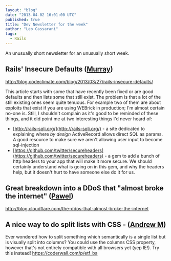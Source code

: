 ```yaml
---
layout: "blog"
date: "2013-04-02 16:01:00 UTC"
published: true
title: "Dev Newsletter for the week"
author: "Leo Cassarani"
tags:
  - Rails
---
```


An unusually short newsletter for an unusually short week.

## Rails' Insecure Defaults ([Murray](http://www.unboxedconsulting.com/people/murray-steele))

http://blog.codeclimate.com/blog/2013/03/27/rails-insecure-defaults/

This article starts with some that have recently been fixed or are good defaults and then lists some that still exist.  The problem is that a lot of the still existing ones seem quite tenuous.   For example two of them are about exploits that exist if you are using WEBrick in production; I'm almost certain no-one is.  Still, I shouldn't complain as it's good to be reminded of these things, and it did point me at two interesting things I'd never heard of:

* [http://rails-sqli.org/](http://rails-sqli.org/) - a site dedicated to explaining where *by design* ActiveRecord allows direct SQL as params.  A good resource to make sure we aren't allowing user input to become sql-injection
* [https://github.com/twitter/secureheaders](https://github.com/twitter/secureheaders) - a gem to add a bunch of http headers to your app that will make it more secure.  We should certainly understand what is going on in this gem, and why the headers help, but it doesn't hurt to have someone else do it for us.

## Great breakdown into a DDoS that "almost broke the internet" ([Pawel](http://www.unboxedconsulting.com/people/pawel-janiak))

http://blog.cloudflare.com/the-ddos-that-almost-broke-the-internet

## A nice way to do split lists with CSS - ([Andrew M](http://www.unboxedconsulting.com/people/andrew-mitchell))

Ever wondered how to split something which semantically is a single list but is visually split into columns? You could use the columns CSS property, however that's not entirely compatible with all browsers yet (yep IE!). Try this instead!
https://coderwall.com/p/etf_ba
